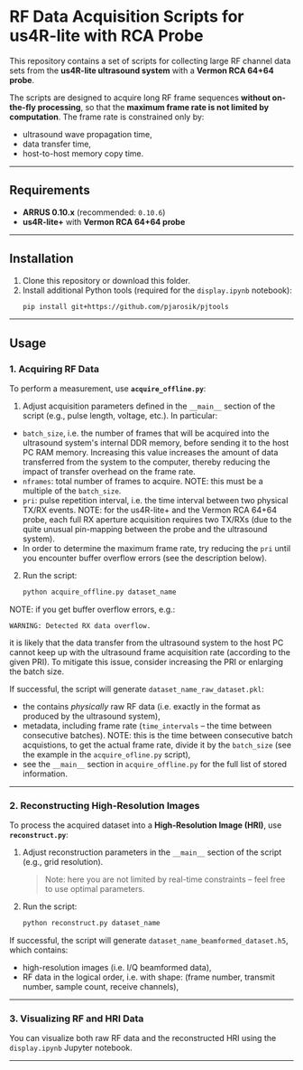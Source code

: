 # RF Data Acquisition Scripts for us4R-lite with RCA Probe

This repository contains a set of scripts for collecting large RF channel data sets from the **us4R-lite ultrasound system** with a **Vermon RCA 64+64 probe**. 

The scripts are designed to acquire long RF frame sequences **without on-the-fly processing**, so that the **maximum frame rate is not limited by computation**. 
The frame rate is constrained only by:
- ultrasound wave propagation time, 
- data transfer time, 
- host-to-host memory copy time. 

---

## Requirements

- **ARRUS 0.10.x** (recommended: `0.10.6`) 
- **us4R-lite+** with **Vermon RCA 64+64 probe**

---

## Installation

1. Clone this repository or download this folder. 
2. Install additional Python tools (required for the `display.ipynb` notebook): 
   ```bash
   pip install git+https://github.com/pjarosik/pjtools
   ```

---

## Usage

### 1. Acquiring RF Data

To perform a measurement, use **`acquire_offline.py`**:

1. Adjust acquisition parameters defined in the `__main__` section of the script (e.g., pulse length, voltage, etc.). In particular:
  - `batch_size`, i.e. the number of frames that will be acquired into the ultrasound system's internal DDR memory, before sending it to the host PC RAM memory. Increasing this value increases the amount of data transferred from the system to the computer, thereby reducing the impact of transfer overhead on the frame rate.
  - `nframes`: total number of frames to acquire. NOTE: this must be a multiple of the `batch_size`.
  - `pri`: pulse repetition interval, i.e. the time interval between two physical TX/RX events. NOTE: for the us4R-lite+ and the Vermon RCA 64+64 probe, each full RX aperture acquisition requires two TX/RXs (due to the quite unusual pin-mapping between the probe and the ultrasound system). 
  - In order to determine the maximum frame rate, try reducing the `pri` until you encounter buffer overflow errors (see the description below).
2. Run the script: 
   ```bash
   python acquire_offline.py dataset_name
   ```
   
   
NOTE: if you get buffer overflow errors, e.g.:
```
WARNING: Detected RX data overflow.
```

it is likely that the data transfer from the ultrasound system to the host PC cannot keep up with the ultrasound frame acquisition rate (according to the given PRI). To mitigate this issue, consider increasing the PRI or enlarging the batch size.

If successful, the script will generate `dataset_name_raw_dataset.pkl`:
  - the contains *physically* raw RF data (i.e. exactly in the format as produced by the ultrasound system), 
  - metadata, including frame rate (`time_intervals` – the time between consecutive batches). NOTE: this is the time between consecutive batch acquistions, to get the actual frame rate, divide it by the `batch_size` (see the example in the `acquire_ofline.py` script), 
  - see the `__main__` section in `acquire_offline.py` for the full list of stored information. 

---

### 2. Reconstructing High-Resolution Images

To process the acquired dataset into a **High-Resolution Image (HRI)**, use **`reconstruct.py`**:

1. Adjust reconstruction parameters in the `__main__` section of the script (e.g., grid resolution). 
   > Note: here you are not limited by real-time constraints – feel free to use optimal parameters. 
2. Run the script: 
   ```bash
   python reconstruct.py dataset_name
   ```

If successful, the script will generate `dataset_name_beamformed_dataset.h5`, which contains: 
  - high-resolution images (i.e. I/Q beamformed data), 
  - RF data in the logical order, i.e. with shape: (frame number, transmit number, sample count, receive channels), 

---

### 3. Visualizing RF and HRI Data

You can visualize both raw RF data and the reconstructed HRI using the `display.ipynb` Jupyter notebook. 

---
